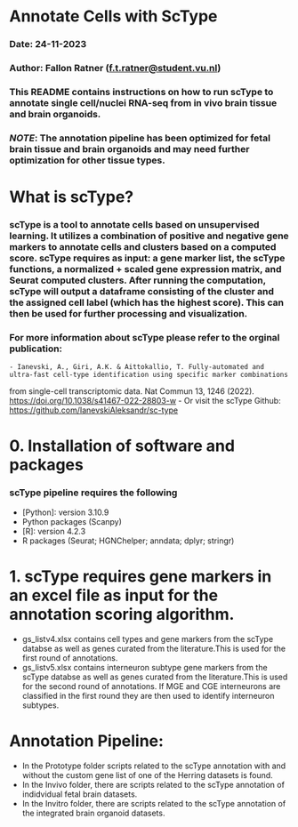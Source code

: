 # Annotate Cells with ScType
### Date: 24-11-2023   
### Author: Fallon Ratner (f.t.ratner@student.vu.nl)
### This README contains instructions on how to run scType to annotate single cell/nuclei RNA-seq from in vivo brain tissue and brain organoids.
### _NOTE_: The annotation pipeline has been optimized for fetal brain tissue and brain organoids and may need further optimization for other tissue types.

# What is scType?
### scType is a tool to annotate cells based on unsupervised learning. It utilizes a combination of positive and negative gene markers to annotate cells and clusters based on a computed score. scType requires as input: a gene marker list, the scType functions, a normalized + scaled gene expression matrix, and Seurat computed clusters. After running the computation, scType will output a dataframe consisting of the cluster and the assigned cell label (which has the highest score). This can then be used for further processing and visualization.
### For more information about scType please refer to the orginal publication: 
    - Ianevski, A., Giri, A.K. & Aittokallio, T. Fully-automated and ultra-fast cell-type identification using specific marker combinations
from single-cell transcriptomic data. Nat Commun 13, 1246 (2022). https://doi.org/10.1038/s41467-022-28803-w
    - Or visit the scType Github: https://github.com/IanevskiAleksandr/sc-type


# 0. Installation of software and packages
### scType pipeline requires the following
* [Python]: version 3.10.9
* Python packages (Scanpy)
* [R]: version 4.2.3
* R packages (Seurat; HGNChelper; anndata; dplyr; stringr)

# 1. scType requires gene markers in an excel file as input for the annotation scoring algorithm.
 - gs_listv4.xlsx contains cell types and gene markers from the scType databse as well as genes curated from the literature.This is used for the first round of annotations.
 - gs_listv5.xlsx contains interneuron subtype gene markers from the scType databse as well as genes curated from the literature.This is used for the second round of annotations. If MGE and CGE interneurons are classified in the first round they are then used to identify interneuron subtypes.

# Annotation Pipeline:
- In the Prototype folder scripts related to the scType annotation with and without the custom gene list of one of the Herring datasets is found. 
- In the Invivo folder, there are scripts related to the scType annotation of indidvidual fetal brain datasets.
- In the Invitro folder, there are scripts related to the scType annotation of the integrated brain organoid datasets.
